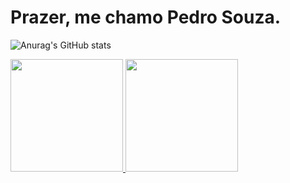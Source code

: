 <h1>Prazer, me chamo Pedro Souza.</h1>

![Anurag's GitHub stats](https://github-readme-stats.vercel.app/api?username=PedroSzSantana&show_icons=true&theme=radical)
<div>
<a href="https://github.com/PedroSzSantana">
  <img height="180em" src="https://github-readme-stats.vercel.app/api/top-langs/?username=PedroSzSantana&layout=compact&langs_count=7&theme=dracula"/>
  <img height="180em" src="https://github-readme-stats.vercel.app/api?                 username=PedroSzSantana&show_icons=true&theme=dracula&include_all_commits=true&count_private=true"/>
</div>
